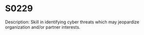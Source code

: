 # S0229
Description: Skill in identifying cyber threats which may jeopardize organization and/or partner interests.
